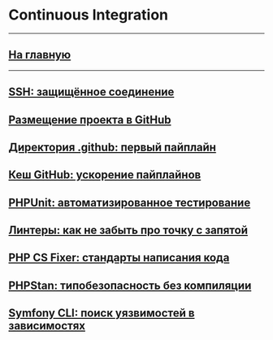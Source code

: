 # Continuous Integration

---
## [На главную](/)
---

## [SSH: защищённое соединение](/ci/ssh)

## [Размещение проекта в GitHub](/ci/github)

## [Директория .github: первый пайплайн](/ci/first-pipeline)

## [Кеш GitHub: ускорение пайплайнов](/ci/cache)

## [PHPUnit: автоматизированное тестирование](/ci/phpunit)

## [Линтеры: как не забыть про точку с запятой](/ci/linters)

## [PHP CS Fixer: стандарты написания кода](/ci/php-cs-fixer)

## [PHPStan: типобезопасность без компиляции](/ci/phpstan)

## [Symfony CLI: поиск уязвимостей в зависимостях](/ci/symfony-cli)
